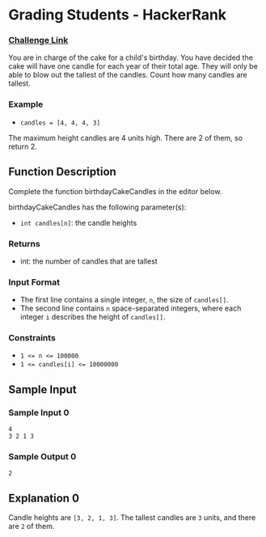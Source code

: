 # Grading Students - HackerRank

### [Challenge Link](https://www.hackerrank.com/challenges/birthday-cake-candles/problem)


You are in charge of the cake for a child's birthday. You have decided the cake will have one candle for each year of their total age. They will only be able to blow out the tallest of the candles. Count how many candles are tallest.

### Example
- `candles = [4, 4, 4, 3]`

The maximum height candles are 4 units high. There are 2 of them, so return 2.

## Function Description

Complete the function birthdayCakeCandles in the editor below.

birthdayCakeCandles has the following parameter(s):

- `int candles[n]`: the candle heights

### Returns
- int: the number of candles that are tallest

### Input Format
- The first line contains a single integer, `n`, the size of `candles[]`.
- The second line contains `n` space-separated integers, where each integer `i` describes the height of `candles[]`.

### Constraints
- `1 <= n <= 100000`
- `1 <= candles[i] <= 10000000`

## Sample Input

### Sample Input 0
```
4
3 2 1 3
```

### Sample Output 0
```
2
```
## Explanation 0

Candle heights are `[3, 2, 1, 3]`. The tallest candles are `3` units, and there are `2` of them.
